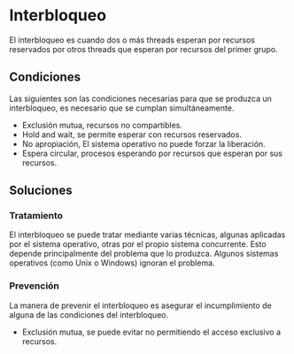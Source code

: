 # Interbloqueo
El interbloqueo es cuando dos o más threads esperan por recursos reservados por otros threads que esperan por recursos del primer grupo.
## Condiciones
Las siguientes son las condiciones necesarias para que se produzca un interbloqueo, es necesario que se cumplan simultáneamente.
- Exclusión mutua, recursos no compartibles.
- Hold and wait, se permite esperar con recursos reservados.
- No apropiación, El sistema operativo no puede forzar la liberación.
- Espera circular, procesos esperando por recursos que esperan por sus recursos.
## Soluciones
### Tratamiento
El interbloqueo se puede tratar mediante varias técnicas, algunas aplicadas por el sistema operativo, otras por el propio sistema concurrente. Esto depende principalmente del problema que lo produzca.
Algunos sistemas operativos (como Unix o Windows) ignoran el problema.
### Prevención
La manera de prevenir el interbloqueo es asegurar el incumplimiento de alguna de las condiciones del interbloqueo.
- Exclusión mutua, se puede evitar no permitiendo el acceso exclusivo a recursos.